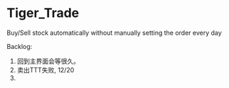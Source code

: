 # Tiger_Trade
Buy/Sell stock automatically without manually setting the order every day


Backlog:
1. 回到主界面会等很久。
2. 卖出TTT失败, 12/20
3. 

